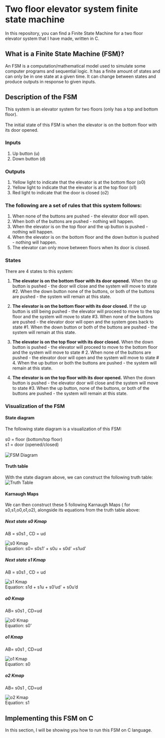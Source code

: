 # Two floor elevator system finite state machine
In this repository, you can find a Finite State Machine for a two floor elevator system that I have made,
written in C.

## What is a Finite State Machine (FSM)?

An FSM is a computation/mathematical model used to simulate some computer programs and sequential logic.
It has a finite amount of states and can only be in one state at a given time. It can change between states and produce outputs
in response to given inputs. 

## Description of the FSM

This system is an elevator system for two floors (only has a top and bottom floor).
<br><br>
The initial state of this FSM is when the elevator is on the bottom floor with its door opened.


### Inputs
1. Up button (u)
2. Down button (d)

### Outputs
1. Yellow light to indicate that the elevator is at the bottom floor (o0)
2. Yellow light to indicate that the elevator is at the top floor (o1)
3. Red light to indicate that the door is closed (o2)

### The following are a set of rules that this system follows:
1. When none of the buttons are pushed - the elevator door will open.
2. When both of the buttons are pushed - nothing will happen.
3. When the elevator is on the top floor and the up button is pushed - nothing will happen.
4. When the elevator is on the bottom floor and the down button is pushed - nothing will happen.
5. The elevator can only move between floors when its door is closed.

### States

There are 4 states to this system:

1. **The elevator is on the bottom floor with its door opened.**
When the up button is pushed - the door will close and the system will move to state #2.
When the down button none of the buttons, or both of the buttons
are pushed - the system will remain at this state.

2. **The elevator is on the bottom floor with its door closed.** 
If the up button is still being pushed - the elevator will
proceed to move to the top floor and the system will move to state #3. When none of the buttons are pushed - the elevator door will open
and the system goes back to state #1. When the down button or both of the buttons are pushed - the system will 
remain at this state.

3. **The elevator is on the top floor with its door closed.**
When the down button is pushed - the elevator will proceed to move
to the bottom floor and the system will move to state # 2. When none of the buttons are pushed -
 the elevator door will open and the system will move to state # 4. When the up button or both the buttons are pushed - 
 the system will remain at this state.

4. **The elevator is on the top floor with its door opened.**
When the down button is pushed - the elevator door will close and the system will move to state #3.
When the up button, none of the buttons, or both of the buttons are pushed - the system will remain at this state.

### Visualization of the FSM

#### State diagram
The following state diagram is a visualization of this FSM:
<br><br>
s0 = floor (bottom/top floor)
<br>
s1 = door (opened/closed)
<br><br>
![FSM Diagram](https://github.com/FrancescoEmmanuel/Elevator-system-with-Finite-State-Machine/blob/main/FSM%20Diagram.JPG)

#### Truth table
With the state diagram above, we can construct the following truth table:
<br>
![Truth Table](https://github.com/FrancescoEmmanuel/Elevator-system-with-Finite-State-Machine/blob/main/Truth%20table.JPG)

#### Karnaugh Maps

We can then construct these 5 following Karnaugh Maps ( for s0,s1,o0,o1,o2), alongside its
equations from the truth table above:

##### Next state s0 Kmap
AB = s0s1 , CD = ud

![s0 Kmap](https://github.com/FrancescoEmmanuel/Elevator-system-with-Finite-State-Machine/blob/main/Next%20state%20s0%20kmap.JPG)
<br>
Equation: s0= s0s1’ + s0u + s0d’ +s1ud’

##### Next state s1 Kmap
AB = s0s1 , CD = ud

![s1 Kmap](https://github.com/FrancescoEmmanuel/Elevator-system-with-Finite-State-Machine/blob/main/Next%20state%20s1%20kmap.jpg)
<br>
Equation: s1d + s1u + s0’ud’ + s0u’d

##### o0 Kmap
AB= s0s1 , CD=ud

![o0 Kmap](https://github.com/FrancescoEmmanuel/Elevator-system-with-Finite-State-Machine/blob/main/o0%20kmap.JPG)
<br>
Equation: s0'


##### o1 Kmap
AB= s0s1 , CD=ud

![o1 Kmap](https://github.com/FrancescoEmmanuel/Elevator-system-with-Finite-State-Machine/blob/main/o1%20kmap.JPG)
<br>
Equation: s0

##### o2 Kmap
AB= s0s1 , CD=ud

![o2 Kmap](https://github.com/FrancescoEmmanuel/Elevator-system-with-Finite-State-Machine/blob/main/o2%20kmap.JPG)
<br>
Equation: s1

## Implementing this FSM on C
In this section, I will be showing you how to run this FSM on C language.


